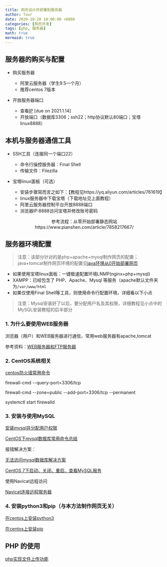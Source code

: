 ```yaml
---
title: 网页设计并部署到服务器
author: Tour
date: 2020-10-20 10:00:00 +0800
categories: [网页开发]
tags: [php, 服务器]
math: true
mermaid: true
---
```


## 服务器的购买与配置

* 购买服务器
  * 阿里云服务器（学生9.5一个月）
  * 推荐centos 7版本
  
* 开放服务器端口
  * 查看[IP](http://8.129.191.63/) [due on 2021.1.14]
  * 开放端口（数据库3306；ssh22；http协议默认80端口；宝塔linux8888）



## 本机与服务器通信工具

* SSH工具（连接同一个端口22）
  * 命令行操控服务器：Final Shell
  * 传输文件：Filezilla

* 宝塔linux面板（可选）
  * 安装步骤简而言之如下：【教程见https://yq.aliyun.com/articles/761619】
  * linux服务器中下载宝塔（下载地址见上面教程）
  * 阿里云服务器控制平台开放8888端口
  * 浏览器IP:8888访问宝塔并修改账号密码



<center>参考流程：从零开始部署静态网站https://www.pianshen.com/article/7858217667/</center>

## 服务器环境配置

> 注意：该部分针对的是php+apache+mysql制作网页的配置；java+tomcat制作网页环境的配置见[java环境从0开始部署网页](https://zhuanlan.zhihu.com/p/124288514)

* 如果使用宝塔linux面板：一键极速配置环境LNMP(nginx+php+mysql)
* XAMPP：已经包含了 PHP、Apache、Mysql 等服务（apache默认文件夹为```/var/www/html```
* 如果仅使用Final Shell等工具，则使用命令行配置环境，详细看以下小点

> 注意：Mysql安装好了以后，要分配用户名及其权限，详细教程见小点中的MySQL安装教程的后半部分

### 1. 为什么要使用WEB服务器

浏览器（用户）和WEB服务器进行通信，常用web服务器有apache,tomcat

参考资料：[WEB服务器和FTP服务器](https://blog.csdn.net/weixin_43252204/article/details/105339254?utm_medium=distribute.pc_relevant.none-task-blog-BlogCommendFromMachineLearnPai2-9.channel_param&depth_1-utm_source=distribute.pc_relevant.none-task-blog-BlogCommendFromMachineLearnPai2-9.channel_param)

### 2. CentOS系统相关

[centos防火墙常用命令](https://www.cnblogs.com/xiaobaixie/p/11210614.html)

firewall-cmd --query-port=3306/tcp

firewall-cmd --zone=public --add-port=3306/tcp --permanent

systemctl start firewalld

### 3. 安装与使用MySQL

[安装mysql并分配用户权限](https://www.cnblogs.com/zf15193741987/p/13477355.html)

[CentOS下mysql数据库常用命令总结](https://www.jianshu.com/p/dc50dab3b8fd)

报错解决方案：

[无法访问mysql数据库解决方案](https://www.cnblogs.com/lightsrs/p/7842299.html)

[CentOS 7下启动、关闭、重启、查看MySQL服务](https://blog.csdn.net/xufengzhu/article/details/81110982)

使用Navicat远程访问

[Navicat连接远程服务器](https://blog.csdn.net/javakklam/article/details/80060866)

### 4. 安装python3和pip（与本方法制作网页无关）

[在centos上安装python3](https://blog.csdn.net/lws123253/article/details/81272449?utm_medium=distribute.pc_relevant_t0.none-task-blog-BlogCommendFromMachineLearnPai2-1.channel_param&depth_1-utm_source=distribute.pc_relevant_t0.none-task-blog-BlogCommendFromMachineLearnPai2-1.channel_param)

[在centos上安装pip](https://www.cnblogs.com/lemon-le/p/11835521.html)



## PHP 的使用

[php实现文件上传功能](https://www.runoob.com/php/php-file-upload.html)

